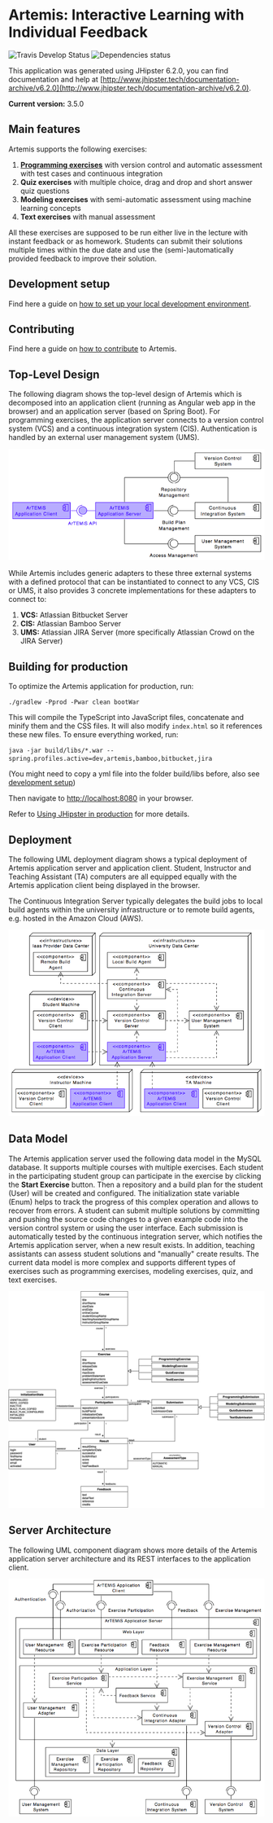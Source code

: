 # Artemis: Interactive Learning with Individual Feedback 

![Travis Develop Status](https://img.shields.io/travis/com/ls1intum/ArTEMiS/develop.svg?style=flat-square)
![Dependencies status](https://img.shields.io/david/dev/ls1intum/ArTEMiS.svg?style=flat-square)

This application was generated using JHipster 6.2.0, you can find documentation and help at [http://www.jhipster.tech/documentation-archive/v6.2.0](http://www.jhipster.tech/documentation-archive/v6.2.0).

**Current version:** 3.5.0

## Main features
Artemis supports the following exercises:
1. **[Programming exercises](/doc/exerciseTypes/programmingExercise/PROGRAMMING_EXERCISE.md)** with version control and automatic assessment with test cases and continuous integration
2. **Quiz exercises** with multiple choice, drag and drop and short answer quiz questions 
3. **Modeling exercises** with semi-automatic assessment using machine learning concepts
4. **Text exercises** with manual assessment

All these exercises are supposed to be run either live in the lecture with instant feedback or as homework. Students can submit their solutions multiple times within the due date and use the (semi-)automatically provided feedback to improve their solution.

## Development setup

Find here a guide on [how to set up your local development environment](/doc/setup/SETUP.md).

## Contributing 

Find here a guide on [how to contribute](/doc/contribute/CONTRIBUTE.md) to Artemis.

## Top-Level Design

The following diagram shows the top-level design of Artemis which is decomposed into an application client (running as Angular web app in the browser) and an application server (based on Spring Boot). For programming exercises, the application server connects to a version control system (VCS) and a continuous integration system (CIS). Authentication is handled by an external user management system (UMS).

![Top-Level Design](doc/TopLevelDesign.png "Top-Level Design")

While Artemis includes generic adapters to these three external systems with a defined protocol that can be instantiated to connect to any VCS, CIS or UMS, it also provides 3 concrete implementations for these adapters to connect to:

1. **VCS:** Atlassian Bitbucket Server
2. **CIS:** Atlassian Bamboo Server
3. **UMS:** Atlassian JIRA Server (more specifically Atlassian Crowd on the JIRA Server)

## Building for production

To optimize the Artemis application for production, run:

```
./gradlew -Pprod -Pwar clean bootWar
```

This will compile the TypeScript into JavaScript files, concatenate and minify them and the CSS files. It will also modify `index.html` so it references these new files. To ensure everything worked, run:

```
java -jar build/libs/*.war --spring.profiles.active=dev,artemis,bamboo,bitbucket,jira
```

(You might need to copy a yml file into the folder build/libs before, also see [development setup](/doc/setup/SETUP.md))

Then navigate to [http://localhost:8080](http://localhost:8080) in your browser.

Refer to [Using JHipster in production](http://www.jhipster.tech/production) for more details.

## Deployment

The following UML deployment diagram shows a typical deployment of Artemis application server and application client. Student, Instructor and Teaching Assistant (TA) computers are all equipped equally with the Artemis application client being displayed in the browser.

The Continuous Integration Server typically delegates the build jobs to local build agents within the university infrastructure or to remote build agents, e.g. hosted in the Amazon Cloud (AWS).

![Deployment Overview](doc/DeploymentOverview.png "Deployment Overview")


## Data Model

The Artemis application server used the following data model in the MySQL database.  It supports multiple courses with multiple exercises. Each student in the participating student group can participate in the exercise by clicking the **Start Exercise** button. Then a repository and a build plan for the student (User) will be created and configured. The initialization state variable (Enum) helps to track the progress of this complex operation and allows to recover from errors. A student can submit multiple solutions by committing and pushing the source code changes to a given example code into the version control system or using the user interface. Each submission is automatically tested by the continuous integration server, which notifies the Artemis application server, when a new result exists. In addition, teaching assistants can assess student solutions and "manually" create results.
The current data model is more complex and supports different types of exercises such as programming exercises, modeling exercises, quiz, and text exercises.

![Data Model](doc/DataModel.png "Data Model")


## Server Architecture

The following UML component diagram shows more details of the Artemis application server architecture and its REST interfaces to the application client.

![Server Architecture](doc/ServerArchitecture.png "Server Architecture")


